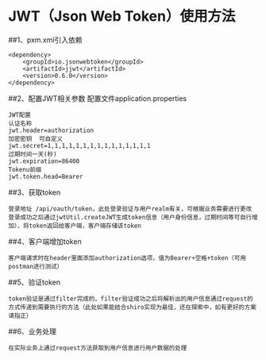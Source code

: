 # JWT（Json Web Token）使用方法
##1、pxm.xml引入依赖

    <dependency>
        <groupId>io.jsonwebtoken</groupId>
        <artifactId>jjwt</artifactId>
        <version>0.6.0</version>
    </dependency>
    
##2、配置JWT相关参数 配置文件application.properties

    JWT配置
    认证名称
    jwt.header=authorization
    加密密钥  可自定义
    jwt.secret=1,1,1,1,1,1,1,1,1,1,1,1,1,1,1
    过期时间一天(秒)
    jwt.expiration=86400
    Tokenu前缀
    jwt.token.head=Bearer
    
##3、获取token

    登录地址 /api/oauth/token，此处登录验证与用户realm有关，可根据业务需要进行更改
    登录成功之后通过jwtUtil.createJWT生成token信息（用户身份信息，过期时间等可自行增加），将token返回给客户端，客户端存储该token
    
##4、客户端增加token

    客户端请求时在header里面添加authorization选项，值为Bearer+空格+token（可用postman进行测试）
    
##5、验证token

    token验证是通过filter完成的，filter验证成功之后将解析出的用户信息通过request的方式传递到需要执行的方法（此处如果能结合shiro实现为最佳，还在探索中，如有更好的方案请指正）
    
##6、业务处理

    在实际业务上通过request方法获取到用户信息进行用户数据的处理
        
